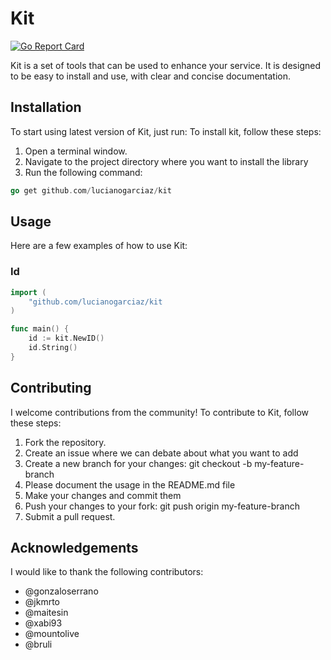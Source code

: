 # Kit
[![Go Report Card](https://goreportcard.com/badge/github.com/lucianogarciaz/kit)](https://goreportcard.com/report/github.com/lucianogarciaz/kit)

Kit is a set of tools that can be used to enhance your service. 
It is designed to be easy to install and use, with clear and concise documentation.

## Installation
To start using latest version of Kit, just run:
To install kit, follow these steps:

1. Open a terminal window.
2. Navigate to the project directory where you want to install the library
3. Run the following command:
```go
go get github.com/lucianogarciaz/kit
```


## Usage
Here are a few examples of how to use Kit:

### Id
```go
import (
    "github.com/lucianogarciaz/kit
)

func main() {
    id := kit.NewID()
    id.String()
}

```

## Contributing
I welcome contributions from the community! To contribute to Kit, follow these steps:

1. Fork the repository.
2. Create an issue where we can debate about what you want to add
3. Create a new branch for your changes: git checkout -b my-feature-branch
4. Please document the usage in the README.md file
5. Make your changes and commit them
6. Push your changes to your fork: git push origin my-feature-branch
7. Submit a pull request.


## Acknowledgements
I would like to thank the following contributors:
* @gonzaloserrano 
* @jkmrto 
* @maitesin
* @xabi93 
* @mountolive 
* @bruli